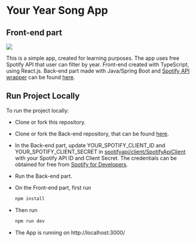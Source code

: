 # Your Year Song App
## Front-end part

![](demo.gif)

This is a simple app, created for learning purposes. The app uses free Spotify API that user can filter by year.
Front-end created with TypeScript, using React.js. Back-end part made with Java/Spring Boot and [Spotify API wrapper](https://github.com/spotify-web-api-java/spotify-web-api-java/tree/master) can be found [here](https://github.com/LienaRi/Your-Year-Song-App).

## Run Project Locally

To run the project locally:

- Clone or fork this repository.
- Clone or fork the Back-end repository, that can be found [here](https://github.com/LienaRi/Your-Year-Song-App).
- In the Back-end part, update YOUR_SPOTIFY_CLIENT_ID and YOUR_SPOTIFY_CLIENT_SECRET in [spotifyapi/client/SpotifyApiClient](src/main/java/lv/lienaritere/youryearsongapp/spotifyapi/client/SpotifyApiClient.java) with your Spotify API ID and Client Secret. The credentials can be obtained for free from [Spotify for Developers](https://developer.spotify.com/).
- Run the Back-end part.
- On the Front-end part, first run

    ```bash
    npm install
    ```
    
- Then run
    
    ```bash
    npm run dev
    ```
    
- The App is running on http://localhost:3000/


